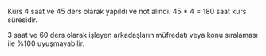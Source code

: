 Kurs 4 saat ve 45 ders olarak yapıldı ve not alındı.
45 * 4 = 180 saat kurs süresidir.

3 saat ve 60 ders olarak işleyen arkadaşların müfredatı veya konu sıralaması ile %100 uyuşmayabilir.
